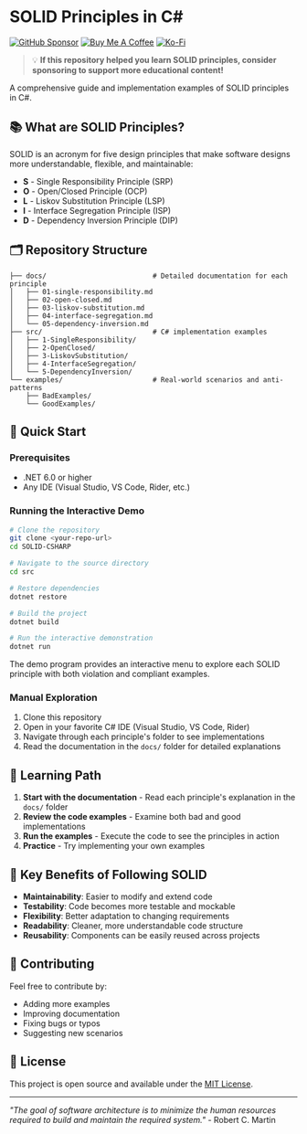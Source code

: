 # SOLID Principles in C#

[![GitHub Sponsor](https://img.shields.io/badge/Sponsor-❤️-ff69b4?style=for-the-badge&logo=github&logoColor=white)](https://github.com/sponsors/CyberEgo)
[![Buy Me A Coffee](https://img.shields.io/badge/Buy%20Me%20A%20Coffee-☕-FFDD00?style=for-the-badge&logo=buy-me-a-coffee&logoColor=black)](https://www.buymeacoffee.com/cyberego)
[![Ko-Fi](https://img.shields.io/badge/Ko--fi-F16061?style=for-the-badge&logo=ko-fi&logoColor=white)](https://ko-fi.com/cyberego)

> 💡 **If this repository helped you learn SOLID principles, consider sponsoring to support more educational content!**

A comprehensive guide and implementation examples of SOLID principles in C#.

## 📚 What are SOLID Principles?

SOLID is an acronym for five design principles that make software designs more understandable, flexible, and maintainable:

- **S** - Single Responsibility Principle (SRP)
- **O** - Open/Closed Principle (OCP)
- **L** - Liskov Substitution Principle (LSP)
- **I** - Interface Segregation Principle (ISP)
- **D** - Dependency Inversion Principle (DIP)

## 🗂️ Repository Structure

```
├── docs/                          # Detailed documentation for each principle
│   ├── 01-single-responsibility.md
│   ├── 02-open-closed.md
│   ├── 03-liskov-substitution.md
│   ├── 04-interface-segregation.md
│   └── 05-dependency-inversion.md
├── src/                           # C# implementation examples
│   ├── 1-SingleResponsibility/
│   ├── 2-OpenClosed/
│   ├── 3-LiskovSubstitution/
│   ├── 4-InterfaceSegregation/
│   └── 5-DependencyInversion/
└── examples/                      # Real-world scenarios and anti-patterns
    ├── BadExamples/
    └── GoodExamples/
```

## 🚀 Quick Start

### Prerequisites
- .NET 6.0 or higher
- Any IDE (Visual Studio, VS Code, Rider, etc.)

### Running the Interactive Demo
```bash
# Clone the repository
git clone <your-repo-url>
cd SOLID-CSHARP

# Navigate to the source directory
cd src

# Restore dependencies
dotnet restore

# Build the project
dotnet build

# Run the interactive demonstration
dotnet run
```

The demo program provides an interactive menu to explore each SOLID principle with both violation and compliant examples.

### Manual Exploration
1. Clone this repository
2. Open in your favorite C# IDE (Visual Studio, VS Code, Rider)
3. Navigate through each principle's folder to see implementations
4. Read the documentation in the `docs/` folder for detailed explanations

## 📖 Learning Path

1. **Start with the documentation** - Read each principle's explanation in the `docs/` folder
2. **Review the code examples** - Examine both bad and good implementations
3. **Run the examples** - Execute the code to see the principles in action
4. **Practice** - Try implementing your own examples

## 🎯 Key Benefits of Following SOLID

- **Maintainability**: Easier to modify and extend code
- **Testability**: Code becomes more testable and mockable
- **Flexibility**: Better adaptation to changing requirements
- **Readability**: Cleaner, more understandable code structure
- **Reusability**: Components can be easily reused across projects

## 🤝 Contributing

Feel free to contribute by:
- Adding more examples
- Improving documentation
- Fixing bugs or typos
- Suggesting new scenarios

## 📝 License

This project is open source and available under the [MIT License](LICENSE).

---

*"The goal of software architecture is to minimize the human resources required to build and maintain the required system."* - Robert C. Martin